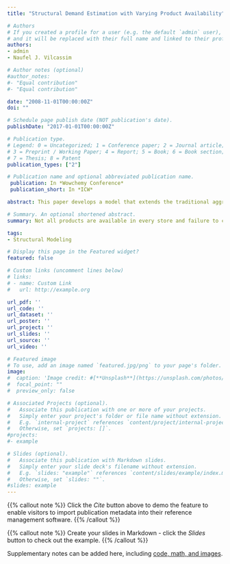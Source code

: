 ```yaml
---
title: "Structural Demand Estimation with Varying Product Availability"

# Authors
# If you created a profile for a user (e.g. the default `admin` user), write the username (folder name) here 
# and it will be replaced with their full name and linked to their profile.
authors:
- admin
- Naufel J. Vilcassim

# Author notes (optional)
#author_notes:
#- "Equal contribution"
#- "Equal contribution"

date: "2008-11-01T00:00:00Z"
doi: ""

# Schedule page publish date (NOT publication's date).
publishDate: "2017-01-01T00:00:00Z"

# Publication type.
# Legend: 0 = Uncategorized; 1 = Conference paper; 2 = Journal article;
# 3 = Preprint / Working Paper; 4 = Report; 5 = Book; 6 = Book section;
# 7 = Thesis; 8 = Patent
publication_types: ["2"]

# Publication name and optional abbreviated publication name.
 publication: In *Wowchemy Conference*
 publication_short: In *ICW*

abstract: This paper develops a model that extends the traditional aggregate discrete-choice-based demand model (e.g. Berry et al. 1995) to account for varying levels of product availability. In cases where not all products are available at every consumer shopping trip, the observed market share is a convolution of two factors: consumer preferences and the availability of the product in stores. Failing to account for the varying degree of avail- ability would produce incorrect estimates of the demand parameters. The proposed model uses information on aggregate availability to simulate the potential assortments that consumers may face in a given shopping trip. The model parameters are estimated by simulating potential product assortment vectors by drawing multivariate Bernoulli vectors consistent with the observed aggregate level of availability. The model is applied to the UK chocolate confectionery market, focusing on the convenience store channel. We compare the parameter estimates to those obtained from not accounting for varying availability and analyze some of the substantive implications.

# Summary. An optional shortened abstract.
summary: Not all products are available in every store and failure to control for this in models with market data can lead to biased inferences.

tags:
- Structural Modeling

# Display this page in the Featured widget?
featured: false

# Custom links (uncomment lines below)
# links:
# - name: Custom Link
#   url: http://example.org

url_pdf: ''
url_code: ''
url_dataset: ''
url_poster: ''
url_project: ''
url_slides: ''
url_source: ''
url_video: ''

# Featured image
# To use, add an image named `featured.jpg/png` to your page's folder. 
image:
#  caption: 'Image credit: #[**Unsplash**](https://unsplash.com/photos/pLCdAaMFLTE)'
#  focal_point: ""
#  preview_only: false

# Associated Projects (optional).
#   Associate this publication with one or more of your projects.
#   Simply enter your project's folder or file name without extension.
#   E.g. `internal-project` references `content/project/internal-project/index.md`.
#   Otherwise, set `projects: []`.
#projects:
#- example

# Slides (optional).
#   Associate this publication with Markdown slides.
#   Simply enter your slide deck's filename without extension.
#   E.g. `slides: "example"` references `content/slides/example/index.md`.
#   Otherwise, set `slides: ""`.
#slides: example
---
```


{{% callout note %}}
Click the *Cite* button above to demo the feature to enable visitors to import publication metadata into their reference management software.
{{% /callout %}}

{{% callout note %}}
Create your slides in Markdown - click the *Slides* button to check out the example.
{{% /callout %}}

Supplementary notes can be added here, including [code, math, and images](https://wowchemy.com/docs/writing-markdown-latex/).
